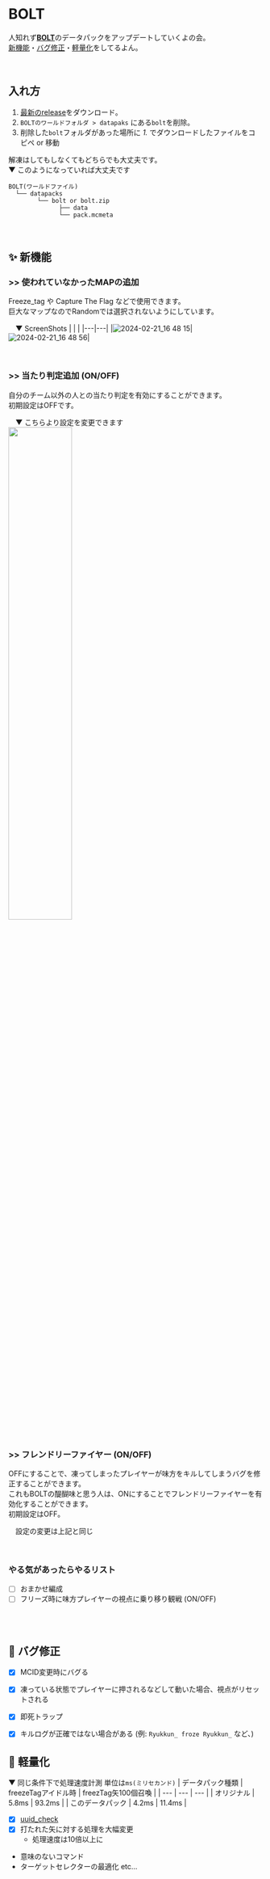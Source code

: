 # BOLT
人知れず[**BOLT**](https://archive.crowdford.com/maps/bolt)のデータパックをアップデートしていくよの会。<br>
[新機能](https://github.com/Ryukkun/bolt#-%E6%96%B0%E6%A9%9F%E8%83%BD)・[バグ修正](https://github.com/Ryukkun/bolt#-%E3%83%90%E3%82%B0%E4%BF%AE%E6%AD%A3)・[軽量化](https://github.com/Ryukkun/bolt#-%E8%BB%BD%E9%87%8F%E5%8C%96)をしてるよん。

<br>

## 入れ方
1. [最新のrelease](https://github.com/Ryukkun/bolt/releases/latest)をダウンロード。
2. `BOLTのワールドフォルダ > datapaks` にある`bolt`を削除。
3. 削除した`bolt`フォルダがあった場所に *1.* でダウンロードしたファイルをコピペ or 移動

解凍はしてもしなくてもどちらでも大丈夫です。<br>
▼ このようになっていれば大丈夫です<br>
```
BOLT(ワールドファイル)
  └── datapacks
        └── bolt or bolt.zip
              ├── data
              └── pack.mcmeta
```

<br>

## ✨ 新機能
### >> 使われていなかったMAPの追加
Freeze_tag や Capture The Flag などで使用できます。<br>
巨大なマップなのでRandomでは選択されないようにしています。<br>

　▼ ScreenShots
|  |  |
|---|---|
|![2024-02-21_16 48 15](https://github.com/Ryukkun/bolt/assets/83561145/2862cafb-b55b-4757-8f19-370ec2d2efd0)|![2024-02-21_16 48 56](https://github.com/Ryukkun/bolt/assets/83561145/1a7cf792-904d-4aaa-bbef-cff1670c0aa6)|

<br>

### >> 当たり判定追加 (ON/OFF)
自分のチーム以外の人との当たり判定を有効にすることができます。<br>
初期設定はOFFです。<br>

　▼ こちらより設定を変更できます<br>
 <img src="https://github.com/Ryukkun/bolt/assets/83561145/baf9dc4b-bed6-4950-bbee-eb25474ffcba" width="50%" />
 
<br><br>

### >> フレンドリーファイヤー (ON/OFF)
OFFにすることで、凍ってしまったプレイヤーが味方をキルしてしまうバグを修正することができます。<br>
これもBOLTの醍醐味と思う人は、ONにすることでフレンドリーファイヤーを有効化することができます。<br>
初期設定はOFF。<br>

　設定の変更は上記と同じ

<br>

### やる気があったらやるリスト
- [ ] おまかせ編成
- [ ] フリーズ時に味方プレイヤーの視点に乗り移り観戦 (ON/OFF)

<br><br>

## 🐜 バグ修正
- [x] MCID変更時にバグる
- [x] 凍っている状態でプレイヤーに押されるなどして動いた場合、視点がリセットされる
- [x] 即死トラップ
- [x] キルログが正確ではない場合がある (例: `Ryukkun_ froze Ryukkun_` など、)


## 🐎 軽量化
 ▼ 同じ条件下で処理速度計測 単位は`ms(ミリセカンド)`
| データパック種類 | freezeTagアイドル時 | freezTag矢100個召喚 |
| --- | --- | --- |
| オリジナル | 5.8ms | 93.2ms |
| このデータパック | 4.2ms | 11.4ms |
<br>

- [x] [uuid_check](https://github.com/Ryukkun/bolt/commits/main/data/kill_handle/functions/uuid_check)
- [x] 打たれた矢に対する処理を大幅変更
  - 処理速度は10倍以上に 
- 意味のないコマンド
- ターゲットセレクターの最適化  etc...
